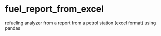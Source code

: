 # fuel_report_from_excel
refueling analyzer from a report from a petrol station (excel format) using pandas
